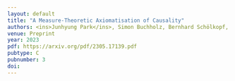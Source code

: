 ```yaml
---
layout: default
title: "A Measure-Theoretic Axiomatisation of Causality"
authors: <ins>Junhyung Park</ins>, Simon Buchholz, Bernhard Schölkopf, <ins>Krikamol Muandet</ins>
venue: Preprint
year: 2023
pdf: https://arxiv.org/pdf/2305.17139.pdf
pubtype: C
pubnumber: 3
doi: 
---
```

